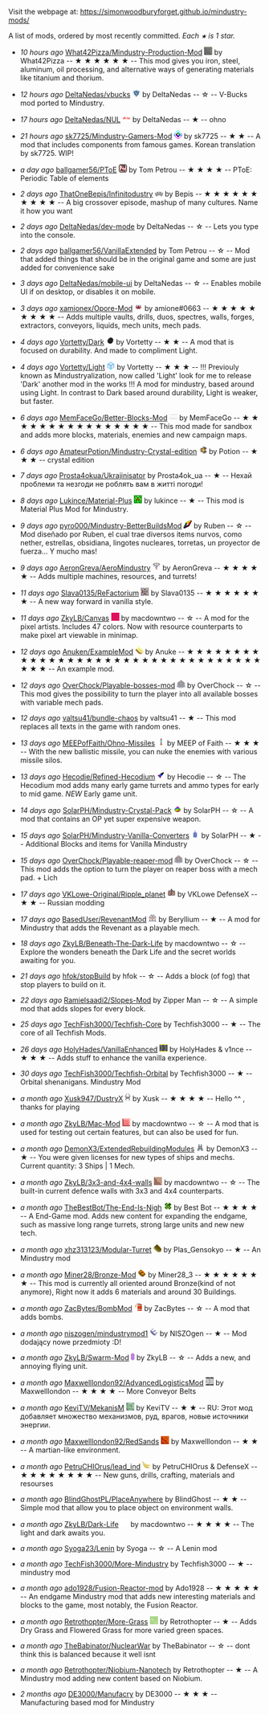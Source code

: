 
Visit the webpage at: https://simonwoodburyforget.github.io/mindustry-mods/

A list of mods, ordered by most recently committed. *Each `★` is 1 star.*


  - *10 hours ago* [What42Pizza/Mindustry-Production-Mod](https://github.com/What42Pizza/Mindustry-Production-Mod) ![](images/mindustry-production-mod-icon.png) by What42Pizza -- ★ ★ ★ ★ ★ ★  -- This mod gives you iron, steel, aluminum, oil processing, and alternative ways of generating materials like titanium and thorium.

  - *12 hours ago* [DeltaNedas/vbucks](https://github.com/DeltaNedas/vbucks) ![](images/vbucks-icon.png) by DeltaNedas -- ☆ -- V-Bucks mod ported to Mindustry.

  - *17 hours ago* [DeltaNedas/NUL](https://github.com/DeltaNedas/NUL) ![](images/nul-icon.png) by DeltaNedas -- ★  -- ohno

  - *21 hours ago* [sk7725/Mindustry-Gamers-Mod](https://github.com/sk7725/Mindustry-Gamers-Mod) ![](images/mindustry-gamers-mod-icon.png) by sk7725 -- ★ ★  -- A mod that includes components from famous games. Korean translation by sk7725. WIP!

  - *a day ago* [ballgamer56/PToE](https://github.com/ballgamer56/PToE) ![](images/ptoe-icon.png) by Tom Petrou -- ★ ★ ★ ★  -- PToE: Periodic Table of elements

  - *2 days ago* [ThatOneBepis/Infinitodustry](https://github.com/ThatOneBepis/Infinitodustry) ![](images/infinitodustry-icon.png) by Bepis -- ★ ★ ★ ★ ★ ★ ★ ★ ★ ★  -- A big crossover episode, mashup of many cultures. Name it how you want

  - *2 days ago* [DeltaNedas/dev-mode](https://github.com/DeltaNedas/dev-mode)  by DeltaNedas -- ☆ -- Lets you type into the console.

  - *2 days ago* [ballgamer56/VanillaExtended](https://github.com/ballgamer56/VanillaExtended)  by Tom Petrou -- ☆ -- Mod that added things that should be in the original game and some are just added for convenience sake

  - *3 days ago* [DeltaNedas/mobile-ui](https://github.com/DeltaNedas/mobile-ui)  by DeltaNedas -- ☆ -- Enables mobile UI if on desktop, or disables it on mobile.

  - *3 days ago* [xamionex/Opore-Mod](https://github.com/xamionex/Opore-Mod) ![](images/opore-mod-icon.png) by amione#0663 -- ★ ★ ★ ★ ★ ★ ★ ★ ★  -- Adds multiple vaults, drills, duos, spectres, walls, forges, extractors, conveyors, liquids, mech units, mech pads.

  - *4 days ago* [Vortetty/Dark](https://github.com/Vortetty/Dark) ![](images/dark-icon.png) by Vortetty -- ★ ★  -- A mod that is focused on durability. And made to compliment Light.

  - *4 days ago* [Vortetty/Light](https://github.com/Vortetty/Light) ![](images/light-icon.png) by Vortetty -- ★ ★ ★  -- !!! Previouly known as Mindustryalization, now called 'Light' look for me to release 'Dark' another mod in the works !!! A mod for mindustry, based around using Light. In contrast to Dark based around durability, Light is weaker, but faster.

  - *6 days ago* [MemFaceGo/Better-Blocks-Mod](https://github.com/MemFaceGo/Better-Blocks-Mod) ![](images/better-blocks-mod-icon.png) by MemFaceGo -- ★ ★ ★ ★ ★ ★ ★ ★ ★ ★ ★ ★ ★ ★ ★ ★  -- This mod made for sandbox and adds more blocks, materials, enemies and new campaign maps.

  - *6 days ago* [AmateurPotion/Mindustry-Crystal-edition](https://github.com/AmateurPotion/Mindustry-Crystal-edition) ![](images/mindustry-crystal-edition-icon.png) by Potion -- ★ ★ ★  -- crystal edition

  - *7 days ago* [Prosta4okua/Ukrajinisator](https://github.com/Prosta4okua/Ukrajinisator)  by Prosta4ok_ua -- ★  -- Нехай проблеми та незгоди не роблять вам в житті погоди!

  - *8 days ago* [Lukince/Material-Plus](https://github.com/Lukince/Material-Plus) ![](images/material-plus-icon.png) by lukince -- ★  -- This mod is Material Plus Mod for Mindustry.

  - *9 days ago* [pyro000/Mindustry-BetterBuildsMod](https://github.com/pyro000/Mindustry-BetterBuildsMod) ![](images/mindustry-betterbuildsmod-icon.png) by Ruben -- ☆ -- Mod diseñado por Ruben, el cual trae diversos items nurvos, como nether, estrellas, obsidiana, lingotes nucleares, torretas, un proyector de fuerza... Y mucho mas!

  - *9 days ago* [AeronGreva/AeroMindustry](https://github.com/AeronGreva/AeroMindustry) ![](images/aeromindustry-icon.png) by AeronGreva -- ★ ★ ★ ★ ★  -- Adds multiple machines, resources, and turrets!

  - *11 days ago* [Slava0135/ReFactorium](https://github.com/Slava0135/ReFactorium) ![](images/refactorium-icon.png) by Slava0135 -- ★ ★ ★ ★ ★ ★ ★  -- A new way forward in vanilla style.

  - *11 days ago* [ZkyLB/Canvas](https://github.com/ZkyLB/Canvas) ![](images/canvas-icon.png) by macdowntwo -- ☆ -- A mod for the pixel artists. Includes 47 colors. Now with resource counterparts to make pixel art viewable in minimap.

  - *12 days ago* [Anuken/ExampleMod](https://github.com/Anuken/ExampleMod) ![](images/examplemod-icon.png) by Anuke -- ★ ★ ★ ★ ★ ★ ★ ★ ★ ★ ★ ★ ★ ★ ★ ★ ★ ★ ★ ★ ★ ★ ★ ★ ★ ★ ★ ★ ★ ★ ★ ★ ★ ★ ★ ★ ★  -- An example mod.

  - *12 days ago* [OverChock/Playable-bosses-mod](https://github.com/OverChock/Playable-bosses-mod) ![](images/playable-bosses-mod-icon.png) by OverChock -- ☆ -- This mod gives the possibility to turn the player into all available bosses with variable mech pads.

  - *12 days ago* [valtsu41/bundle-chaos](https://github.com/valtsu41/bundle-chaos)  by valtsu41 -- ★  -- This mod replaces all texts in the game with random ones.

  - *13 days ago* [MEEPofFaith/Ohno-Missiles](https://github.com/MEEPofFaith/Ohno-Missiles) ![](images/ohno-missiles-icon.png) by MEEP of Faith -- ★ ★ ★  -- With the new ballistic missile, you can nuke the enemies with various missile silos.

  - *13 days ago* [Hecodie/Refined-Hecodium](https://github.com/Hecodie/Refined-Hecodium) ![](images/refined-hecodium-icon.png) by Hecodie -- ☆ -- The Hecodium mod adds many early game turrets and ammo types for early to mid game. *NEW* Early game unit.

  - *14 days ago* [SolarPH/Mindustry-Crystal-Pack](https://github.com/SolarPH/Mindustry-Crystal-Pack) ![](images/mindustry-crystal-pack-icon.png) by SolarPH -- ☆ -- A mod that contains an OP yet super expensive weapon.

  - *15 days ago* [SolarPH/Mindustry-Vanilla-Converters](https://github.com/SolarPH/Mindustry-Vanilla-Converters) ![](images/mindustry-vanilla-converters-icon.png) by SolarPH -- ★  -- Additional Blocks and items for Vanilla Mindustry

  - *15 days ago* [OverChock/Playable-reaper-mod](https://github.com/OverChock/Playable-reaper-mod) ![](images/playable-reaper-mod-icon.png) by OverChock -- ☆ -- This mod adds the option to turn the player on reaper boss with a mech pad. + Lich

  - *17 days ago* [VKLowe-Original/Ripple_planet](https://github.com/VKLowe-Original/Ripple_planet) ![](images/ripple_planet-icon.png) by VKLowe  DefenseX -- ★ ★  -- Russian modding

  - *17 days ago* [BasedUser/RevenantMod](https://github.com/BasedUser/RevenantMod) ![](images/revenantmod-icon.png) by Beryllium -- ★  -- A mod for Mindustry that adds the Revenant as a playable mech.

  - *18 days ago* [ZkyLB/Beneath-The-Dark-Life](https://github.com/ZkyLB/Beneath-The-Dark-Life)  by macdowntwo -- ☆ -- Explore the wonders beneath the Dark Life and the secret worlds awaiting for you.

  - *21 days ago* [hfok/stopBuild](https://github.com/hfok/stopBuild)  by hfok -- ☆ -- Adds a block (of fog) that stop players to build on it.

  - *22 days ago* [Ramielsaadi2/Slopes-Mod](https://github.com/Ramielsaadi2/Slopes-Mod)  by Zipper Man -- ☆ -- A simple mod that adds slopes for every block.

  - *25 days ago* [TechFish3000/Techfish-Core](https://github.com/TechFish3000/Techfish-Core)  by Techfish3000 -- ★  -- The core of all Techfish Mods.

  - *26 days ago* [HolyHades/VanillaEnhanced](https://github.com/HolyHades/VanillaEnhanced) ![](images/vanillaenhanced-icon.png) by HolyHades & v1nce -- ★ ★ ★  -- Adds stuff to enhance the vanilla experience.

  - *30 days ago* [TechFish3000/Techfish-Orbital](https://github.com/TechFish3000/Techfish-Orbital)  by Techfish3000 -- ★  -- Orbital shenanigans. Mindustry Mod

  - *a month ago* [Xusk947/DustryX](https://github.com/Xusk947/DustryX) ![](images/dustryx-icon.png) by Xusk -- ★ ★ ★ ★  -- Hello ^^ , thanks for playing

  - *a month ago* [ZkyLB/Mac-Mod](https://github.com/ZkyLB/Mac-Mod) ![](images/mac-mod-icon.png) by macdowntwo -- ☆ -- A mod that is used for testing out certain features, but can also be used for fun.

  - *a month ago* [DemonX3/ExtendedRebuildingModules](https://github.com/DemonX3/ExtendedRebuildingModules) ![](images/extendedrebuildingmodules-icon.png) by DemonX3 -- ★  -- You were given licenses for new types of ships and mechs. Current quantity: 3 Ships | 1 Mech.

  - *a month ago* [ZkyLB/3x3-and-4x4-walls](https://github.com/ZkyLB/3x3-and-4x4-walls) ![](images/3x3-and-4x4-walls-icon.png) by macdowntwo -- ☆ -- The built-in current defence walls with 3x3 and 4x4 counterparts.

  - *a month ago* [TheBestBot/The-End-Is-Nigh](https://github.com/TheBestBot/The-End-Is-Nigh) ![](images/the-end-is-nigh-icon.png) by Best Bot -- ★ ★ ★ ★  -- A End-Game mod. Adds new content for expanding the endgame, such as massive long range turrets, strong large units and new new tech.

  - *a month ago* [xhz313123/Modular-Turret](https://github.com/xhz313123/Modular-Turret) ![](images/modular-turret-icon.png) by Plas_Gensokyo -- ★  -- An Mindustry mod

  - *a month ago* [Miner28/Bronze-Mod](https://github.com/Miner28/Bronze-Mod) ![](images/bronze-mod-icon.png) by Miner28_3 -- ★ ★ ★ ★ ★ ★ ★  -- This mod is currently all oriented around Bronze(kind of not anymore), Right now it adds 6 materials and around 30 Buildings.

  - *a month ago* [ZacBytes/BombMod](https://github.com/ZacBytes/BombMod) ![](images/bombmod-icon.png) by ZacBytes -- ☆ -- A mod that adds bombs.

  - *a month ago* [niszogen/mindustrymod1](https://github.com/niszogen/mindustrymod1) ![](images/mindustrymod1-icon.png) by NISZOgen -- ★  -- Mod dodający nowe przedmioty :D!

  - *a month ago* [ZkyLB/Swarm-Mod](https://github.com/ZkyLB/Swarm-Mod) ![](images/swarm-mod-icon.png) by ZkyLB -- ☆ -- Adds a new, and annoying flying unit.

  - *a month ago* [Maxwelllondon92/AdvancedLogisticsMod](https://github.com/Maxwelllondon92/AdvancedLogisticsMod) ![](images/advancedlogisticsmod-icon.png) by Maxwelllondon -- ★ ★ ★ ★  -- More Conveyor Belts

  - *a month ago* [KeviTV/MekanisM](https://github.com/KeviTV/MekanisM) ![](images/mekanism-icon.png) by KeviTV -- ★ ★  -- RU: Этот мод добавляет множество механизмов, руд, врагов, новые источники энергии.

  - *a month ago* [Maxwelllondon92/RedSands](https://github.com/Maxwelllondon92/RedSands) ![](images/redsands-icon.png) by Maxwelllondon -- ★ ★  -- A martian-like environment.

  - *a month ago* [PetruCHIOrus/lead_ind](https://github.com/PetruCHIOrus/lead_ind) ![](images/lead_ind-icon.png) by PetruCHIOrus & DefenseX -- ★ ★ ★ ★ ★ ★ ★ ★  -- New guns, drills, crafting, materials and resourses

  - *a month ago* [BlindGhostPL/PlaceAnywhere](https://github.com/BlindGhostPL/PlaceAnywhere)  by BlindGhost -- ★ ★  -- Simple mod that allow you to place object on environment walls.

  - *a month ago* [ZkyLB/Dark-Life](https://github.com/ZkyLB/Dark-Life) ![](images/dark-life-icon.png) by macdowntwo -- ★ ★ ★ ★  -- The light and dark awaits you.

  - *a month ago* [Syoga23/Lenin](https://github.com/Syoga23/Lenin)  by Syoga -- ☆ -- A Lenin mod

  - *a month ago* [TechFish3000/More-Mindustry](https://github.com/TechFish3000/More-Mindustry)  by Techfish3000 -- ★  -- mindustry mod

  - *a month ago* [ado1928/Fusion-Reactor-mod](https://github.com/ado1928/Fusion-Reactor-mod)  by Ado1928 -- ★ ★ ★ ★ ★  -- An endgame Mindustry mod that adds new interesting materials and blocks to the game, most notably, the Fusion Reactor.

  - *a month ago* [Retrothopter/More-Grass](https://github.com/Retrothopter/More-Grass) ![](images/more-grass-icon.png) by Retrothopter -- ★  -- Adds Dry Grass and Flowered Grass for more varied green spaces.

  - *a month ago* [TheBabinator/NuclearWar](https://github.com/TheBabinator/NuclearWar)  by TheBabinator -- ☆ -- dont think this is balanced because it well isnt

  - *a month ago* [Retrothopter/Niobium-Nanotech](https://github.com/Retrothopter/Niobium-Nanotech)  by Retrothopter -- ★  -- A Mindustry mod adding new content based on Niobium.

  - *2 months ago* [DE3000/Manufacry](https://github.com/DE3000/Manufacry)  by DE3000 -- ★ ★ ★  -- Manufacturing based mod for Mindustry

